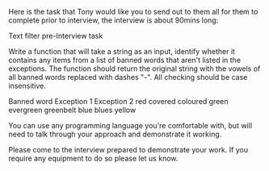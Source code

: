 Here is the task that Tony would like you to send out to them all for them to complete prior to interview, the interview is about 90mins long:

Text filter pre-Interview task

Write a function that will take a string as an input, identify whether it contains any items from a list of banned words that aren't listed in the exceptions. The function should return the original string with the vowels of all banned words replaced with dashes "-".  All checking should be case insensitive.

Banned word        Exception 1        Exception 2
red                covered            coloured
green            evergreen        greenbelt
blue                blues
yellow

You can use any programming language you're comfortable with, but will need to talk through your approach and demonstrate it working.

Please come to the interview prepared to demonstrate your work. If you require any equipment to do so please let us know.
